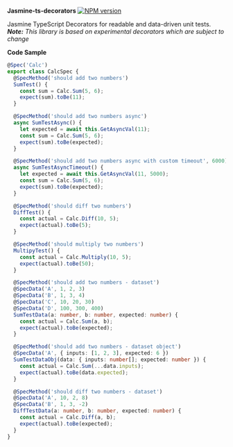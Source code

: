 **Jasmine-ts-decorators**
[![NPM version](https://img.shields.io/npm/v/simple-git.svg)](https://www.npmjs.com/package/jasmine-ts-decorators)
<p>
  Jasmine TypeScript Decorators for readable and data-driven unit tests.<br>
  <em><b>Note:</b> This library is based on experimental decorators which are subject to change</em>
<p>
  
  **Code Sample**
```ts
@Spec('Calc')
export class CalcSpec {
  @SpecMethod('should add two numbers')
  SumTest() {
    const sum = Calc.Sum(5, 6);
    expect(sum).toBe(11);
  }

  @SpecMethod('should add two numbers async')
  async SumTestAsync() {
    let expected = await this.GetAsyncVal(11);
    const sum = Calc.Sum(5, 6);
    expect(sum).toBe(expected);
  }

  @SpecMethod('should add two numbers async with custom timeout', 6000)
  async SumTestAsyncTimeout() {
    let expected = await this.GetAsyncVal(11, 5000);
    const sum = Calc.Sum(5, 6);
    expect(sum).toBe(expected);
  }

  @SpecMethod('should diff two numbers')
  DiffTest() {
    const actual = Calc.Diff(10, 5);
    expect(actual).toBe(5);
  }

  @SpecMethod('should multiply two numbers')
  MultipyTest() {
    const actual = Calc.Multiply(10, 5);
    expect(actual).toBe(50);
  }

  @SpecMethod('should add two numbers - dataset')
  @SpecData('A', 1, 2, 3)
  @SpecData('B', 1, 3, 4)
  @SpecData('C', 10, 20, 30)
  @SpecData('D', 100, 300, 400)
  SumTestData(a: number, b: number, expected: number) {
    const actual = Calc.Sum(a, b);
    expect(actual).toBe(expected);
  }

  @SpecMethod('should add two numbers - dataset object')
  @SpecData('A', { inputs: [1, 2, 3], expected: 6 })
  SumTestDataObj(data: { inputs: number[]; expected: number }) {
    const actual = Calc.Sum(...data.inputs);
    expect(actual).toBe(data.expected);
  }

  @SpecMethod('should diff two numbers - dataset')
  @SpecData('A', 10, 2, 8)
  @SpecData('B', 1, 3, -2)
  DiffTestData(a: number, b: number, expected: number) {
    const actual = Calc.Diff(a, b);
    expect(actual).toBe(expected);
  }
}
```
